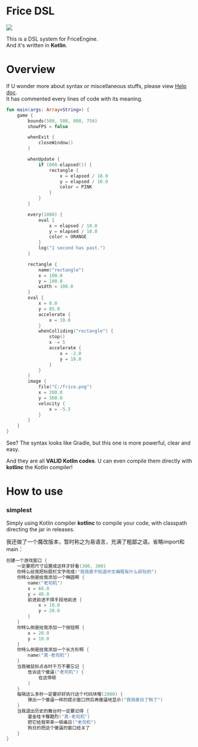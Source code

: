 # Frice DSL

![](https://avatars1.githubusercontent.com/u/21008243)

This is a DSL system for FriceEngine.<br/>
And it's written in **Kotlin**.

# Overview

If U wonder more about syntax or miscellaneous stuffs, please view [Help doc](./HELP.md).<br/>
It has commented every lines of code with its meaning.

```kotlin
fun main(args: Array<String>) {
	game {
		bounds(500, 500, 800, 750)
		showFPS = false

		whenExit {
			closeWindow()
		}

		whenUpdate {
			if (800.elapsed()) {
				rectangle {
					x = elapsed / 10.0
					y = elapsed / 10.0
					color = PINK
				}
			}
		}

		every(1000) {
			oval {
				x = elapsed / 10.0
				y = elapsed / 10.0
				color = ORANGE
			}
			log("1 second has past.")
		}

		rectangle {
			name("rectangle")
			x = 100.0
			y = 100.0
			width = 100.0
		}
		oval {
			x = 0.0
			y = 85.0
			accelerate {
				x = 10.0
			}
			whenColliding("rectangle") {
				stop()
				x -= 5
				accelerate {
					x = -2.0
					y = 10.0
				}
			}
		}
		image {
			file("C:/frice.png")
			x = 200.0
			y = 300.0
			velocity {
				x = -5.5
			}
		}
	}
}
```

See? The syntax looks like Gradle, but this one is more powerful, clear and easy.

And they are all **VALID Kotlin codes**. U can even compile them directly with **kotlinc** the Kotlin compiler!

# How to use

### simplest

Simply using Kotlin compiler **kotlinc** to compile your code, with classpath directing the jar in releases.

我还做了一个魔改版本，暂时称之为易语言，充满了粗鄙之语。省略import和main：

```kotlin
创建一个游戏窗口 {
	一定要把尺寸设置成这样才好看(300, 300)
	你特么给我把标题栏文字改成("我简直不知道中文编程有什么好玩的")
	你特么倒是给我添加一个椭圆啊 {
		name("老司机")
		x = 60.0
		y = 40.0
		前进前进不择手段地前进 {
			x = 10.0
			y = 20.0
		}
	}
	你特么倒是给我添加一个按钮啊 {
		x = 20.0
		y = 10.0
	}
	你特么倒是给我添加一个长方形啊 {
		name("真·老司机")
	}
	当我被鼠标点击时千万不要忘记 {
		告诉这个傻逼("老司机") {
			在这停顿
		}
	}
	每隔这么多秒一定要好好执行这个代码块喔(2000) {
		弹出一个傻逼一样的提示窗口然后再傻逼地显示("我简直日了狗了")
	}
	当我退出历史的舞台时一定要记得 {
		鎏金哇卡雅酷烈("真·老司机")
		把它给我带来一顿痛日("老司机")
		狗日的把这个傻逼的窗口给关了
	}
}
```


